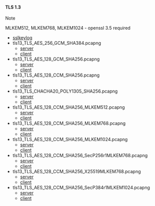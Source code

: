 #### TLS 1.3

> [!NOTE]
> MLKEM512, MLKEM768, MLKEM1024 - openssl 3.5 required

- [sslkeylog](sslkeylog)
- tls13_TLS_AES_256_GCM_SHA384.pcapng
  - [server](README_tls13_TLS_AES_256_GCM_SHA384_server.md)
  - [client](README_tls13_TLS_AES_256_GCM_SHA384_client.md)
- tls13_TLS_AES_128_GCM_SHA256.pcapng
  - [server](README_tls13_TLS_AES_128_GCM_SHA256_server.md)
  - [client](README_tls13_TLS_AES_128_GCM_SHA256_client.md)
- tls13_TLS_AES_128_CCM_SHA256.pcapng
  - [server](README_tls13_TLS_AES_128_CCM_SHA256_server.md)
  - [client](README_tls13_TLS_AES_128_CCM_SHA256_client.md)
- tls13_TLS_CHACHA20_POLY1305_SHA256.pcapng
  - [server](README_tls13_TLS_CHACHA20_POLY1305_SHA256_server.md)
  - [client](README_tls13_TLS_CHACHA20_POLY1305_SHA256_client.md)
- tls13_TLS_AES_128_CCM_SHA256_MLKEM512.pcapng
  - [server](README_tls13_TLS_AES_128_CCM_SHA256_MLKEM512_server.md)
  - [client](README_tls13_TLS_AES_128_CCM_SHA256_MLKEM512_client.md)
- tls13_TLS_AES_128_CCM_SHA256_MLKEM768.pcapng
  - [server](README_tls13_TLS_AES_128_CCM_SHA256_MLKEM768_server.md)
  - [client](README_tls13_TLS_AES_128_CCM_SHA256_MLKEM768_client.md)
- tls13_TLS_AES_128_CCM_SHA256_MLKEM1024.pcapng
  - [server](README_tls13_TLS_AES_128_CCM_SHA256_MLKEM1024_server.md)
  - [client](README_tls13_TLS_AES_128_CCM_SHA256_MLKEM1024_client.md)
- tls13_TLS_AES_128_CCM_SHA256_SecP256r1MLKEM768.pcapng
  - [server](README_tls13_TLS_AES_128_CCM_SHA256_SecP256r1MLKEM768_server.md)
  - [client](README_tls13_TLS_AES_128_CCM_SHA256_SecP256r1MLKEM768_client.md)
- tls13_TLS_AES_128_CCM_SHA256_X25519MLKEM768.pcapng
  - [server](README_tls13_TLS_AES_128_CCM_SHA256_X25519MLKEM768_server.md)
  - [client](README_tls13_TLS_AES_128_CCM_SHA256_X25519MLKEM768_client.md)
- tls13_TLS_AES_128_CCM_SHA256_SecP384r1MLKEM1024.pcapng
  - [server](README_tls13_TLS_AES_128_CCM_SHA256_SecP384r1MLKEM1024_server.md)
  - [client](README_tls13_TLS_AES_128_CCM_SHA256_SecP384r1MLKEM1024_client.md)
